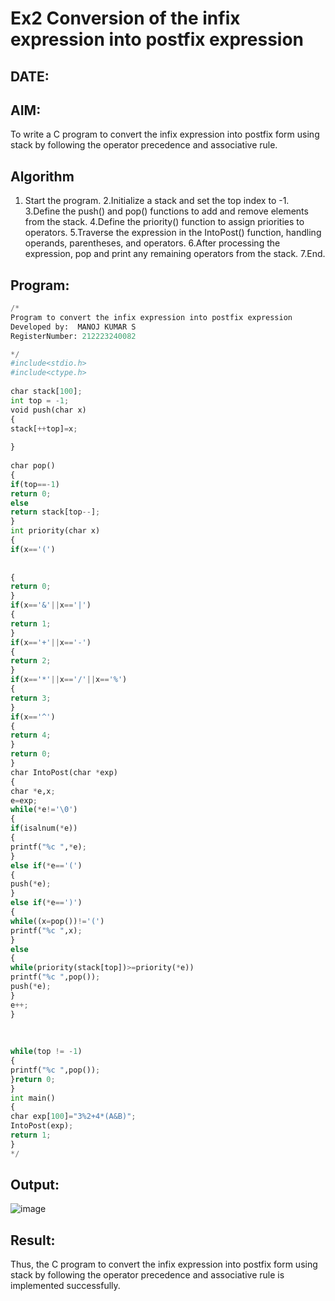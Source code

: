 # Ex2 Conversion of the infix expression into postfix expression
## DATE:
## AIM:
To write a C program to convert the infix expression into postfix form using stack by following the operator precedence and associative rule.

## Algorithm
1. Start the program.
2.Initialize a stack and set the top index to -1.
3.Define the push() and pop() functions to add and remove elements from the stack.
4.Define the priority() function to assign priorities to operators.
5.Traverse the expression in the IntoPost() function, handling operands, parentheses, and operators.
6.After processing the expression, pop and print any remaining operators from the stack.
7.End.
  
## Program:
```py
/*
Program to convert the infix expression into postfix expression
Developed by:  MANOJ KUMAR S
RegisterNumber: 212223240082

*/
#include<stdio.h> 
#include<ctype.h> 
 
char stack[100]; 
int top = -1; 
void push(char x) 
{ 
stack[++top]=x; 
 
} 
 
char pop() 
{ 
if(top==-1) 
return 0; 
else 
return stack[top--]; 
} 
int priority(char x) 
{ 
if(x=='(') 
  
  
{ 
return 0; 
} 
if(x=='&'||x=='|') 
{ 
return 1; 
} 
if(x=='+'||x=='-') 
{ 
return 2; 
} 
if(x=='*'||x=='/'||x=='%') 
{ 
return 3; 
} 
if(x=='^') 
{ 
return 4; 
} 
return 0; 
} 
char IntoPost(char *exp) 
{ 
char *e,x; 
e=exp; 
while(*e!='\0') 
{ 
if(isalnum(*e)) 
{ 
printf("%c ",*e); 
} 
else if(*e=='(') 
{ 
push(*e); 
} 
else if(*e==')') 
{ 
while((x=pop())!='(') 
printf("%c ",x); 
} 
else 
{ 
while(priority(stack[top])>=priority(*e)) 
printf("%c ",pop()); 
push(*e); 
} 
e++; 
} 
  
  
 
while(top != -1) 
{ 
printf("%c ",pop()); 
}return 0; 
} 
int main() 
{ 
char exp[100]="3%2+4*(A&B)"; 
IntoPost(exp); 
return 1; 
}  
*/
```

## Output:

![image](https://github.com/user-attachments/assets/7baf42b1-800f-4019-9547-3b424f35b39a)


## Result:
Thus, the C program to convert the infix expression into postfix form using stack by following the operator precedence and associative rule is implemented successfully.
